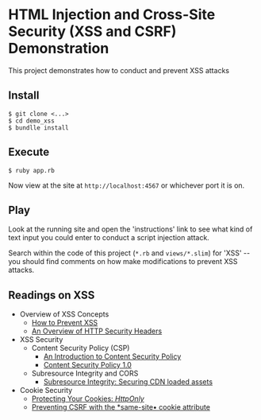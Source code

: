 # HTML Injection and Cross-Site Security (XSS and CSRF) Demonstration

This project demonstrates how to conduct and prevent XSS attacks

## Install
    $ git clone <...>
    $ cd demo_xss
    $ bundlle install

## Execute
    $ ruby app.rb

Now view at the site at `http://localhost:4567` or whichever port it is on.

## Play
Look at the running site and open the 'instructions' link to see what kind of text input you could enter to conduct a script injection attack.

Search within the code of this project (`*.rb` and `views/*.slim`) for 'XSS' -- you should find comments on how make modifications to prevent XSS attacks.

## Readings on XSS
- Overview of XSS Concepts
  - [How to Prevent XSS](http://www.lauradhamilton.com/how-to-prevent-xss)
  - [An Overview of HTTP Security Headers](https://www.dionach.com/blog/an-overview-of-http-security-headers)
- XSS Security
  - Content Security Policy (CSP)
    - [An Introduction to Content Security Policy](http://www.html5rocks.com/en/tutorials/security/content-security-policy/)
    - [Content Security Policy 1.0](http://caniuse.com/#feat=contentsecuritypolicy)
  - Subresource Integrity and CORS
    - [Subresource Integrity: Securing CDN loaded assets](https://scotthelme.co.uk/subresource-integrity/)
- Cookie Security
  - [Protecting Your Cookies: *HttpOnly*](https://blog.codinghorror.com/protecting-your-cookies-httponly/)
  - [Preventing CSRF with the *same-site• cookie attribute](http://www.sjoerdlangkemper.nl/2016/04/14/preventing-csrf-with-samesite-cookie-attribute/)
